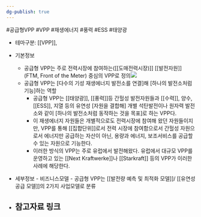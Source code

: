 ```yaml
---
dg-publish: true
---
```

#공급형VPP #VPP #재생에너지 #풍력 #ESS #태양광 

- 테마구분: [[VPP]], 


- 기본정보
	- 공급형 VPP는 주로 전력시장에 참여하는([[도매전력시장)]] [[발전자원]](FTM, Front of the Meter) 중심의 VPP로 정의![](https://i.imgur.com/kGoItDL.png)
	- 공급형 VPP는 [다수의 기성 재생에너지 발전소를 연결]해 [하나의 발전소처럼 기능]하는 역할
		- 공급형 VPP는 [[태양광]], [[풍력]]등 간헐성 발전자원들과 [[수력]], 양수, [[ESS]], 지열 등의 유연성 [자원을 결합해] 개별 석탄발전이나 원자력 발전소와 같이 [하나의 발전소처럼 동작하는 것을 목표]로 하는 VPP다. 
		- 이 재생에너지 자원들은 개별적으로도 전력시장에 참여해 왔던 자원들이지만, VPP를 통해 [[집합단위]]로서 전력 시장에 참여함으로서 간헐성 자원으로서 에너지만 공급하는 자산이 아닌, 용량과 에너지, 보조서비스를 공급할 수 있는 자원으로 기능한다. 
		- 이러한 방식의 VPP는 주로 유럽에서 발전해왔다. 유럽에서 대규모 VPP를 운영하고 있는 [[Next Kraftwerke]]나 [[Starkraft]] 등의 VPP가 이러한 사례에 해당한다.



- 세부정보
		- 비즈니스모델
				- 공급형 VPP는 [[발전량 예측 및 최적화 모델]]/ [[유연성 공급 모델]]의 2가지 사업모델로 분류

- 참고자료 링크
	- 

